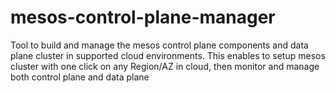 # mesos-control-plane-manager
Tool to build and manage the mesos control plane components and data plane cluster in supported cloud environments. This enables to setup mesos cluster with one click on any Region/AZ in cloud, then monitor and manage both control plane and data plane
